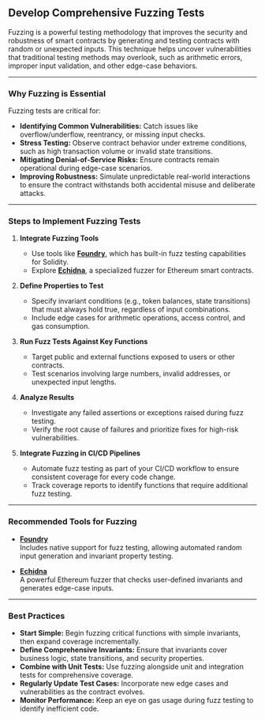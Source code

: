 ## Develop Comprehensive Fuzzing Tests

Fuzzing is a powerful testing methodology that improves the security and robustness of smart contracts by generating and testing contracts with random or unexpected inputs. This technique helps uncover vulnerabilities that traditional testing methods may overlook, such as arithmetic errors, improper input validation, and other edge-case behaviors.

---

### Why Fuzzing is Essential

Fuzzing tests are critical for:  
- **Identifying Common Vulnerabilities:** Catch issues like overflow/underflow, reentrancy, or missing input checks.  
- **Stress Testing:** Observe contract behavior under extreme conditions, such as high transaction volume or invalid state transitions.  
- **Mitigating Denial-of-Service Risks:** Ensure contracts remain operational during edge-case scenarios.  
- **Improving Robustness:** Simulate unpredictable real-world interactions to ensure the contract withstands both accidental misuse and deliberate attacks.

---

### Steps to Implement Fuzzing Tests

1. **Integrate Fuzzing Tools**  
   - Use tools like **[Foundry](https://book.getfoundry.sh/)**, which has built-in fuzz testing capabilities for Solidity.  
   - Explore **[Echidna](https://github.com/crytic/echidna)**, a specialized fuzzer for Ethereum smart contracts.  

2. **Define Properties to Test**  
   - Specify invariant conditions (e.g., token balances, state transitions) that must always hold true, regardless of input combinations.  
   - Include edge cases for arithmetic operations, access control, and gas consumption.  

3. **Run Fuzz Tests Against Key Functions**  
   - Target public and external functions exposed to users or other contracts.  
   - Test scenarios involving large numbers, invalid addresses, or unexpected input lengths.  

4. **Analyze Results**  
   - Investigate any failed assertions or exceptions raised during fuzz testing.  
   - Verify the root cause of failures and prioritize fixes for high-risk vulnerabilities.  

5. **Integrate Fuzzing in CI/CD Pipelines**  
   - Automate fuzz testing as part of your CI/CD workflow to ensure consistent coverage for every code change.  
   - Track coverage reports to identify functions that require additional fuzz testing.  

---

### Recommended Tools for Fuzzing

- **[Foundry](https://book.getfoundry.sh/)**  
  Includes native support for fuzz testing, allowing automated random input generation and invariant property testing.  

- **[Echidna](https://github.com/crytic/echidna)**  
  A powerful Ethereum fuzzer that checks user-defined invariants and generates edge-case inputs.
---

### Best Practices

- **Start Simple:** Begin fuzzing critical functions with simple invariants, then expand coverage incrementally.  
- **Define Comprehensive Invariants:** Ensure that invariants cover business logic, state transitions, and security properties.  
- **Combine with Unit Tests:** Use fuzzing alongside unit and integration tests for comprehensive coverage.  
- **Regularly Update Test Cases:** Incorporate new edge cases and vulnerabilities as the contract evolves.  
- **Monitor Performance:** Keep an eye on gas usage during fuzz testing to identify inefficient code.